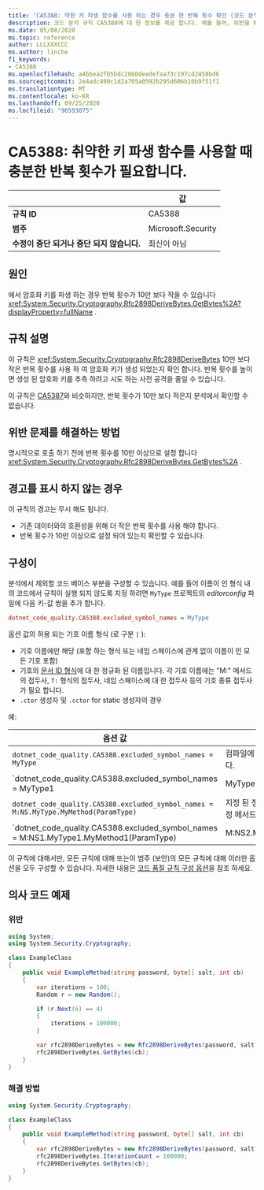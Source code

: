 ```yaml
---
title: 'CA5388: 약한 키 파생 함수를 사용 하는 경우 충분 한 반복 횟수 확인 (코드 분석)'
description: 코드 분석 규칙 CA5388에 대 한 정보를 제공 합니다. 예를 들어, 위반을 해결 하는 방법, 위반 하는 경우를 포함 합니다.
ms.date: 05/08/2020
ms.topic: reference
author: LLLXXXCCC
ms.author: linche
f1_keywords:
- CA5388
ms.openlocfilehash: a4bbea2fb5bdc2860deedefaa73c197cd2458bd6
ms.sourcegitcommit: 2e4adc490c1d2a705a0592b295d606b10b9f51f1
ms.translationtype: MT
ms.contentlocale: ko-KR
ms.lasthandoff: 09/25/2020
ms.locfileid: "96593075"
---
```

# <a name="ca5388-ensure-sufficient-iteration-count-when-using-weak-key-derivation-function"></a>CA5388: 취약한 키 파생 함수를 사용할 때 충분한 반복 횟수가 필요합니다.

| | 값 |
|-|-|
| **규칙 ID** |CA5388|
| **범주** |Microsoft.Security|
| **수정이 중단 되거나 중단 되지 않습니다.** |최신이 아님|

## <a name="cause"></a>원인

에서 암호화 키를 파생 하는 경우 반복 횟수가 10만 보다 작을 수 있습니다 <xref:System.Security.Cryptography.Rfc2898DeriveBytes.GetBytes%2A?displayProperty=fullName> .

## <a name="rule-description"></a>규칙 설명

이 규칙은 <xref:System.Security.Cryptography.Rfc2898DeriveBytes> 10만 보다 작은 반복 횟수를 사용 하 여 암호화 키가 생성 되었는지 확인 합니다. 반복 횟수를 높이면 생성 된 암호화 키를 추측 하려고 시도 하는 사전 공격을 줄일 수 있습니다.

이 규칙은 [CA5387](ca5387.md)와 비슷하지만, 반복 횟수가 10만 보다 적은지 분석에서 확인할 수 없습니다.

## <a name="how-to-fix-violations"></a>위반 문제를 해결하는 방법

명시적으로 호출 하기 전에 반복 횟수를 10만 이상으로 설정 합니다 <xref:System.Security.Cryptography.Rfc2898DeriveBytes.GetBytes%2A> .

## <a name="when-to-suppress-warnings"></a>경고를 표시 하지 않는 경우

이 규칙의 경고는 무시 해도 됩니다.

- 기존 데이터와의 호환성을 위해 더 작은 반복 횟수를 사용 해야 합니다.
- 반복 횟수가 10만 이상으로 설정 되어 있는지 확인할 수 있습니다.

## <a name="configurability"></a>구성이

분석에서 제외할 코드 베이스 부분을 구성할 수 있습니다. 예를 들어 이름이 인 형식 내의 코드에서 규칙이 실행 되지 않도록 지정 하려면 `MyType` 프로젝트의 *editorconfig* 파일에 다음 키-값 쌍을 추가 합니다.

```ini
dotnet_code_quality.CA5388.excluded_symbol_names = MyType
```

옵션 값의 허용 되는 기호 이름 형식 (로 구분 `|` ):

- 기호 이름에만 해당 (포함 하는 형식 또는 네임 스페이스에 관계 없이 이름이 인 모든 기호 포함)
- 기호의 [문서 ID 형식](https://github.com/dotnet/csharplang/blob/master/spec/documentation-comments.md#id-string-format)에 대 한 정규화 된 이름입니다. 각 기호 이름에는 "M:" 메서드의 접두사, `T:` 형식의 접두사, 네임 스페이스에 대 한 접두사 등의 기호 종류 접두사가 필요 합니다.
- `.ctor` 생성자 및 `.cctor` for static 생성자의 경우

예:

| 옵션 값 | 요약 |
| --- | --- |
|`dotnet_code_quality.CA5388.excluded_symbol_names = MyType` | 컴파일에 ' MyType ' 이라는 모든 기호를 찾습니다.
|`dotnet_code_quality.CA5388.excluded_symbol_names = MyType1|MyType2` | 컴파일에 ' MyType1 ' 또는 ' MyType2 ' 라는 모든 기호를 찾습니다.
|`dotnet_code_quality.CA5388.excluded_symbol_names = M:NS.MyType.MyMethod(ParamType)` | 지정 된 정규화 된 시그니처와 ' MyMethod ' 특정 메서드를 일치 시킵니다.
|`dotnet_code_quality.CA5388.excluded_symbol_names = M:NS1.MyType1.MyMethod1(ParamType)|M:NS2.MyType2.MyMethod2(ParamType)` | 특정 메서드 ' MyMethod1 ' 및 ' MyMethod2 '를 해당 하는 정규화 된 시그니처와 일치 시킵니다.

이 규칙에 대해서만, 모든 규칙에 대해 또는이 범주 (보안)의 모든 규칙에 대해 이러한 옵션을 모두 구성할 수 있습니다. 자세한 내용은 [코드 품질 규칙 구성 옵션](../code-quality-rule-options.md)을 참조 하세요.

## <a name="pseudo-code-examples"></a>의사 코드 예제

### <a name="violation"></a>위반

```csharp
using System;
using System.Security.Cryptography;

class ExampleClass
{
    public void ExampleMethod(string password, byte[] salt, int cb)
    {
        var iterations = 100;
        Random r = new Random();

        if (r.Next(6) == 4)
        {
            iterations = 100000;
        }

        var rfc2898DeriveBytes = new Rfc2898DeriveBytes(password, salt, iterations);
        rfc2898DeriveBytes.GetBytes(cb);
    }
}
```

### <a name="solution"></a>해결 방법

```csharp
using System.Security.Cryptography;

class ExampleClass
{
    public void ExampleMethod(string password, byte[] salt, int cb)
    {
        var rfc2898DeriveBytes = new Rfc2898DeriveBytes(password, salt);
        rfc2898DeriveBytes.IterationCount = 100000;
        rfc2898DeriveBytes.GetBytes(cb);
    }
}
```

